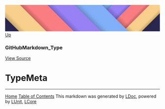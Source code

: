 ![](../Content/LDoc-banner-small.png "")
[Up](GitHubMarkdown_Type.md)
### GitHubMarkdown_Type
[View Source](../Markdown/GitHubMarkdown_Type.cs)
# TypeMeta


---
[Home](../../README.md) [Table of Contents](../../TableOfContents.md)
This markdown was generated by [LDoc](https://github.com/CodeSingularity/LDoc), powered by [LUnit](https://github.com/CodeSingularity/LUnit), [LCore](https://github.com/CodeSingularity/LCore)
